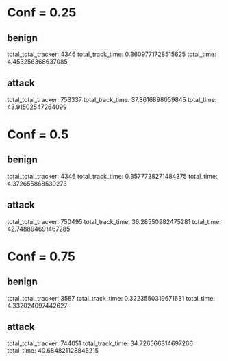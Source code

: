 # Conf = 0.25

## benign
total_total_tracker: 4346
total_track_time: 0.3609771728515625
total_time: 4.453256368637085

## attack
total_total_tracker: 753337
total_track_time: 37.3616898059845
total_time: 43.91502547264099


# Conf = 0.5

## benign
total_total_tracker: 4346
total_track_time: 0.3577728271484375
total_time: 4.372655868530273

## attack
total_total_tracker: 750495
total_track_time: 36.28550982475281
total_time: 42.748894691467285


# Conf = 0.75

## benign
total_total_tracker: 3587
total_track_time: 0.3223550319671631
total_time: 4.332024097442627

## attack
total_total_tracker: 744051
total_track_time: 34.726566314697266
total_time: 40.684821128845215